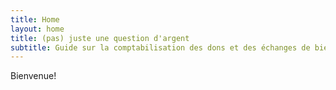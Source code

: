 ```yaml
---
title: Home
layout: home
title: (pas) juste une question d'argent
subtitle: Guide sur la comptabilisation des dons et des échanges de biens et services
---
```


Bienvenue!

